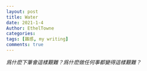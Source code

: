 ```yaml
---
layout: post
title: Water
date: 2021-1-4
Author: EthelTowne
categories: 
tags: [雜感, my writing]
comments: true
--- 
```


*爲什麽下筆會這樣艱難？爲什麽做任何事都變得這樣艱難？*

